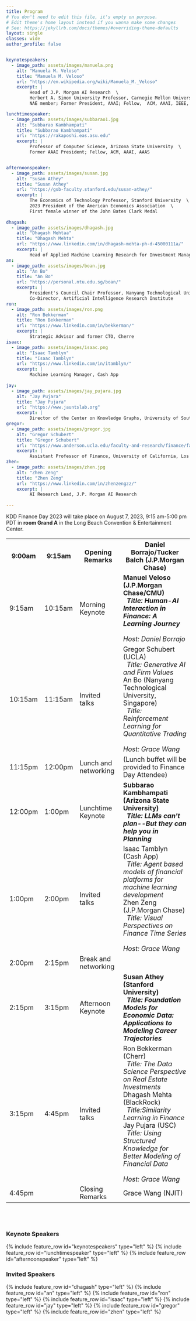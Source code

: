 ```yaml
---
title: Program
# You don't need to edit this file, it's empty on purpose.
# Edit theme's home layout instead if you wanna make some changes
# See: https://jekyllrb.com/docs/themes/#overriding-theme-defaults
layout: single
classes: wide
author_profile: false


keynotespeakers:
  - image_path: assets/images/manuela.png
    alt: "Manuela M. Veloso"
    title: "Manuela M. Veloso"
    url: "https://en.wikipedia.org/wiki/Manuela_M._Veloso"
    excerpt: |
         Head of J.P. Morgan AI Research  \
         Herbert A. Simon University Professor, Carnegie Mellon University  \
         NAE member; Former President, AAAI; Fellow,  ACM, AAAI, IEEE, and AAAS 

lunchtimespeaker:
  - image_path: assets/images/subbarao1.jpg
    alt: "Subbarao Kambhampati"
    title: "Subbarao Kambhampati"
    url: "https://rakaposhi.eas.asu.edu"
    excerpt: |
         Professor of Computer Science, Arizona State University  \
         Former AAAI President; Fellow, ACM, AAAI, AAAS


afternoonspeaker:
  - image_path: assets/images/susan.jpg
    alt: "Susan Athey"
    title: "Susan Athey"
    url: "https://gsb-faculty.stanford.edu/susan-athey/"
    excerpt: |
         The Economics of Technology Professor, Stanford University  \
         2023 President of the American Economics Association  \
         First female winner of the John Bates Clark Medal
         
dhagash:
  - image_path: assets/images/dhagash.jpg
    alt: "Dhagash Mehtaa"
    title: "Dhagash Mehta"
    url: "https://www.linkedin.com/in/dhagash-mehta-ph-d-45000111a/"
    excerpt: |
         Head of Applied Machine Learning Research for Investment Management, BlackRock
an:
  - image_path: assets/images/boan.jpg
    alt: "An Bo"
    title: "An Bo"
    url: "https://personal.ntu.edu.sg/boan/"
    excerpt: |
         President's Council Chair Professor, Nanyang Technological University, Singapore  \
         Co-Director, Artificial Intelligence Research Institute         
ron:
  - image_path: assets/images/ron.png
    alt: "Ron Bekkerman"
    title: "Ron Bekkerman"
    url: "https://www.linkedin.com/in/bekkerman/"
    excerpt: |
         Strategic Advisor and former CTO, Cherre
isaac:
  - image_path: assets/images/isaac.png
    alt: "Isaac Tamblyn"
    title: "Isaac Tamblyn"
    url: "https://www.linkedin.com/in/itamblyn/"
    excerpt: |
         Machine Learning Manager, Cash App
         
jay: 
  - image_path: assets/images/jay_pujara.jpg
    alt: "Jay Pujara"
    title: "Jay Pujara"
    url: "https://www.jauntslab.org"
    excerpt: |
         Director of the Center on Knowledge Graphs, University of Southern California
gregor:         
  - image_path: assets/images/gregor.jpg
    alt: "Gregor Schubert"
    title: "Gregor Schubert"
    url: "https://www.anderson.ucla.edu/faculty-and-research/finance/faculty/gregor-schubert"
    excerpt: |
         Assistant Professor of Finance, University of California, Los Angeles
zhen:
  - image_path: assets/images/zhen.jpg
    alt: "Zhen Zeng"
    title: "Zhen Zeng"
    url: "https://www.linkedin.com/in/zhenzengzz/"
    excerpt: |
         AI Research Lead, J.P. Morgan AI Research
    
---
```

KDD Finance Day 2023 will take place on August 7, 2023, 9:15 am-5:00 pm PDT in **room Grand A** in the Long Beach Convention & Entertainment Center.

<table class="tg" style="font-size: 18px">
<tbody>
  <tr>
    <th class="tg-feht">9:00am</th>
    <th class="tg-feht">9:15am</th>
    <th class="tg-feht">Opening Remarks</th>
    <th class="tg-feht">Daniel Borrajo/Tucker Balch (J.P.Morgan Chase)</th>
  </tr>
  <tr>
    <td class="tg-73oq">9:15am</td>
    <td class="tg-73oq">10:15am</td>
    <td class="tg-73oq">Morning Keynote</td>
    <td class="tg-73oq"><b>Manuel Veloso (J.P.Morgan Chase/CMU)</b>
      <br>&nbsp;&nbsp;<em><b>Title: Human-AI Interaction in Finance: A Learning Journey</b></em> 
      <br><br><i>Host: Daniel Borrajo</i>
    </td>
  </tr>
  <tr>
    <td class="tg-73oq">10:15am</td>
    <td class="tg-73oq">11:15am</td>
    <td class="tg-73oq">Invited talks</td>
    <td class="tg-73oq">Gregor Schubert (UCLA) 
      <br>&nbsp;&nbsp;<em>Title: Generative AI and Firm Values</em> 
      <br>An Bo (Nanyang Technological University, Singapore)
      <br>&nbsp;&nbsp;<em>Title: Reinforcement Learning for Quantitative Trading</em>
      <br><br><i>Host: Grace Wang</i> 
    </td>
  </tr>
  <tr>
    <td class="tg-vwhn">11:15pm</td>
    <td class="tg-vwhn">12:00pm</td>
    <td class="tg-vwhn">Lunch and networking</td>
    <td class="tg-vwhn">(Lunch buffet will be provided to Finance Day Attendee)</td>
  </tr>
  <tr>
    <td class="tg-73oq">12:00pm</td>
    <td class="tg-73oq">1:00pm</td>
    <td class="tg-73oq">Lunchtime Keynote</td>
    <td class="tg-73oq"><b>Subbarao Kambhampati (Arizona State University)</b>
      <br>&nbsp;&nbsp;<em><b>Title: LLMs can't plan--But they can help you in Planning</b></em></td>
  </tr>
  <tr>
    <td class="tg-73oq">1:00pm</td>
    <td class="tg-73oq">2:00pm</td>
    <td class="tg-73oq">Invited talks</td>
    <td class="tg-73oq">Isaac Tamblyn (Cash App) 
      <br>&nbsp;&nbsp;<em>Title: Agent based models of financial platforms for machine learning development</em>
      <br>Zhen Zeng (J.P.Morgan Chase)
      <br>&nbsp;&nbsp;<em>Title: Visual Perspectives on Finance Time Series</em>
      <br><br><i>Host: Grace Wang</i> 
    </td>
  </tr>
  <tr>
    <td class="tg-65px">2:00pm</td>
    <td class="tg-65px">2:15pm</td>
    <td class="tg-65px">Break and networking</td>
    <td class="tg-65px"></td>
  </tr>
  <tr>
    <td class="tg-73oq">2:15pm</td>
    <td class="tg-73oq">3:15pm</td>
    <td class="tg-73oq">Afternoon Keynote</td>
    <td class="tg-73oq"><b>Susan Athey (Stanford University)</b>
       <br>&nbsp;&nbsp;<em><b>Title: Foundation Models for Economic Data: Applications to Modeling Career Trajectories</b></em></td> 
  </tr>
  <tr>
    <td class="tg-73oq">3:15pm</td>
    <td class="tg-73oq">4:45pm</td>
    <td class="tg-73oq">Invited talks</td>
    <td class="tg-73oq">Ron Bekkerman (Cherr)       
      <br>&nbsp;&nbsp;<em>Title: The Data Science Perspective on Real Estate Investments</em>
      <br>Dhagash Mehta (BlackRock)
      <br>&nbsp;&nbsp;<em>Title:Similarity Learning in Finance</em>
      <br>Jay Pujara (USC)
      <br>&nbsp;&nbsp;<em>Title: Using Structured Knowledge for Better Modeling of Financial Data</em>
      <br><br><i>Host: Grace Wang</i> 
    </td> 
  </tr>
  <tr>
    <td class="tg-feht">4:45pm</td>
    <td class="tg-feht"></td>
    <td class="tg-feht">Closing Remarks</td>
    <td class="tg-feht">Grace Wang (NJIT)</td> 
  </tr>
</tbody>
</table>

<br />
<br/>
<section class="organizers" markdown="1">
  
### Keynote Speakers
{% include feature_row id="keynotespeakers" type="left" %}
{% include feature_row id="lunchtimespeaker" type="left" %}
{% include feature_row id="afternoonspeaker" type="left" %}

### Invited Speakers
{% include feature_row id="dhagash" type="left" %}
{% include feature_row id="an" type="left" %}
{% include feature_row id="ron" type="left" %}
{% include feature_row id="isaac" type="left" %}
{% include feature_row id="jay" type="left" %}
{% include feature_row id="gregor" type="left" %}
{% include feature_row id="zhen" type="left" %}


</section>
<!--
<a id="Anne_Washington"></a>
## Anne Washington
![](assets/images/anne_washington.jpg)
> **Title:** KDD in the public interest
> **Abstract:** TBD
> **Biography:** Anne L. Washington is Public Interest Technologist serving as an Assistant Professor of Data Policy at the NYU Steinhardt School. Her expertise on public sector information currently addresses the emerging governance needs of data science. The National Science Foundation has funded her research multiple times including a prestigious 5-year NSF CAREER grant on open government data. Her data-intensive projects draw on both interpretive research methods and computational text analysis. She holds an undergraduate degree in computer science from Brown University and a doctorate in Information Systems and Technology Management from  The George Washington University  School of Business.
  -->
